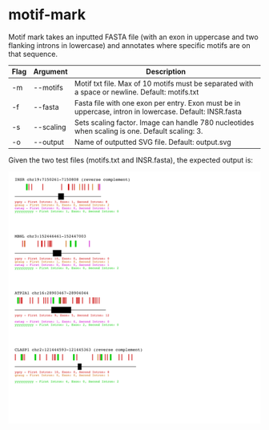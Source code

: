 # motif-mark

Motif mark takes an inputted FASTA file (with an exon in uppercase and two flanking introns in lowercase) and annotates where specific motifs are on that sequence. 

| Flag | Argument  | Description                                                  |
| ---- | --------- | ------------------------------------------------------------ |
| -m   | --motifs  | Motif txt file. Max of 10 motifs must be separated with a space or newline. Default: motifs.txt |
| -f   | --fasta   | Fasta file with one exon per entry. Exon must be in uppercase, intron in lowercase. Default: INSR.fasta |
| -s   | --scaling | Sets scaling factor. Image can handle 780 nucleotides when scaling is one. Default scaling: 3. |
| -o   | --output  | Name of outputted SVG file. Default: output.svg              |

Given the two test files (motifs.txt and INSR.fasta), the expected output is: 

![output](Fig1/Figure1.svg)



